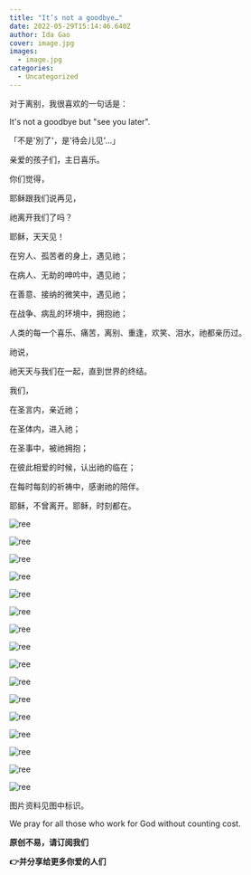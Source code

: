 ```yaml
---
title: "It’s not a goodbye…"
date: 2022-05-29T15:14:46.640Z
author: Ida Gao
cover: image.jpg
images:
  - image.jpg
categories:
  - Uncategorized
---
```


对于离别，我很喜欢的一句话是：

<!--more-->

  

It's not a goodbye but "see you later".

  

「不是'別了'，是'待会儿见'...」

  

亲爱的孩子们，主日喜乐。

  

你们觉得，

  

耶稣跟我们说再见，

  

祂离开我们了吗？

  

耶稣，天天见！

  

在穷人、孤苦者的身上，遇见祂；

  

在病人、无助的呻吟中，遇见祂；

  

在善意、接纳的微笑中，遇见祂；

  

在战争、病乱的环境中，拥抱祂；

  

人类的每一个喜乐、痛苦，离别、重逢，欢笑、泪水，祂都亲历过。

  

祂说，

  

祂天天与我们在一起，直到世界的终结。

  

我们，

  

在圣言内，亲近祂；

  

在圣体内，进入祂；

  

在圣事中，被祂拥抱；

  

在彼此相爱的时候，认出祂的临在；

  

在每时每刻的祈祷中，感谢祂的陪伴。

  

耶稣，不曾离开。耶稣，时刻都在。

![ree](https://static.wixstatic.com/media/ec8b63_05b019972cc64612ba2c4b60fa3b0ba9~mv2.jpg)

![ree](https://static.wixstatic.com/media/ec8b63_306833743a174e4e8bb8a4e021450b9d~mv2.jpg)

![ree](https://static.wixstatic.com/media/ec8b63_f3803eaaf5404f87954487d7cd15c9d0~mv2.jpg)

![ree](https://static.wixstatic.com/media/ec8b63_3cbbc7139a904c5d97a87e6cbb05e67b~mv2.jpg)

![ree](https://static.wixstatic.com/media/ec8b63_ecf7011d6f6f468488a77ddba950377d~mv2.jpg)

![ree](https://static.wixstatic.com/media/ec8b63_6371ad474d3c4277b35c947effee3f6b~mv2.jpg)

![ree](https://static.wixstatic.com/media/ec8b63_dd20fff462fc47b4ba8b7b775875bd32~mv2.jpg)

![ree](https://static.wixstatic.com/media/ec8b63_0d777d14157b4b9c8dd821466ddcc540~mv2.jpg)

![ree](https://static.wixstatic.com/media/ec8b63_85b2b151f3f2436da209f8d3fc5cb63c~mv2.jpg)

![ree](https://static.wixstatic.com/media/ec8b63_89253f115faf45a2afcd586c43968196~mv2.jpg)

![ree](https://static.wixstatic.com/media/ec8b63_56ddcbedc3004020bf3a494ab34d383d~mv2.jpg)

![ree](https://static.wixstatic.com/media/ec8b63_03a26f01dc244525bfca0c9895fb9cd4~mv2.jpg)

![ree](https://static.wixstatic.com/media/ec8b63_b4505e81de3e487887e4bdfed2fe44f3~mv2.jpg)

![ree](https://static.wixstatic.com/media/ec8b63_588bb5e70369496b900a502cac8cbe66~mv2.jpg)

![ree](https://static.wixstatic.com/media/ec8b63_b7817402d50e4dffb773ffd4c2ade7f4~mv2.jpg)

![ree](https://static.wixstatic.com/media/ec8b63_524716bd684f4d74a98f59771f3e053c~mv2.jpg)

  

图片资料见图中标识。

We pray for all those who work for God without counting cost.

**原创不易，请订阅我们**

**👉并分享给更多你爱的人们**

